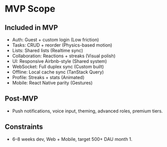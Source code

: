  # MVP Scope

 ## Included in MVP
- Auth: Guest + custom login (Low friction)
- Tasks: CRUD + reorder (Physics-based motion)
- Lists: Shared lists (Realtime sync)
- Collaboration: Reactions + streaks (Visual polish)
- UI: Responsive Airbnb-style (Shared system)
- WebSocket: Full duplex sync (Custom built)
- Offline: Local cache sync (TanStack Query)
- Profile: Streaks + stats (Animated)
- Mobile: React Native parity (Gestures)

## Post-MVP
- Push notifications, voice input, theming, advanced roles, premium tiers.

## Constraints
- 6–8 weeks dev, Web + Mobile, target 500+ DAU month 1.
